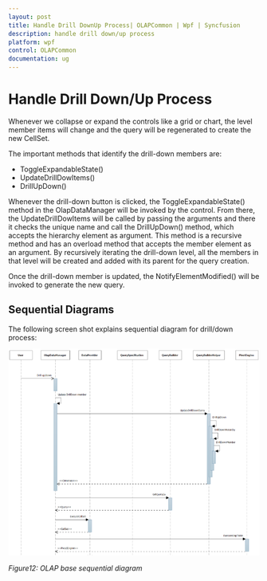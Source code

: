 ```yaml
---
layout: post
title: Handle Drill DownUp Process| OLAPCommon | Wpf | Syncfusion
description: handle drill down/up process
platform: wpf
control: OLAPCommon
documentation: ug
---
```


# Handle Drill Down/Up Process

Whenever we collapse or expand the controls like a grid or chart, the level member items will change and the query will be regenerated to create the new CellSet.

The important methods that identify the drill-down members are:

* ToggleExpandableState()
* UpdateDrillDowItems()
* DrillUpDown()



Whenever the drill-down button is clicked, the ToggleExpandableState() method in the OlapDataManager will be invoked by the control. From there, the UpdateDrillDowItems will be called by passing the arguments and there it checks the unique name and call the DrillUpDown() method, which accepts the hierarchy element as argument. This method is a recursive method and has an overload method that accepts the member element as an argument. By recursively iterating the drill-down level, all the members in that level will be created and added with its parent for the query creation.

Once the drill-down member is updated, the NotifyElementModified() will be invoked to generate the new query.

## Sequential Diagrams



The following screen shot explains sequential diagram for drill/down process:

















![](Handle-Drill-DownUp-Process_images/Handle-Drill-DownUp-Process_img1.png)





_Figure12: OLAP base sequential diagram_ 



